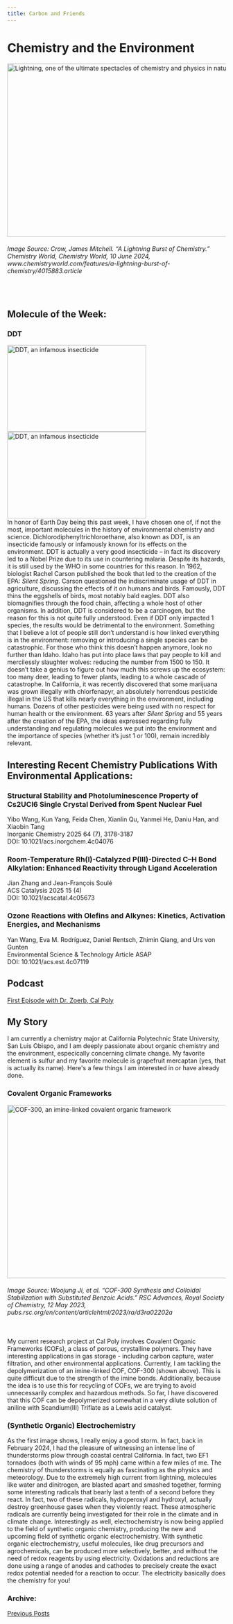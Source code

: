 ```yaml
---
title: Carbon and Friends
--- 
```


# Chemistry and the Environment
<img src="https://d2cbg94ubxgsnp.cloudfront.net/Pictures/1024x536/8/5/0/520850_gettyimages1150911432_497643_crop.jpg" alt="Lightning, one of the ultimate spectacles of chemistry and physics in nature" width="800" height="400">

###### Image Source: Crow, James Mitchell. “A Lightning Burst of Chemistry.” Chemistry World, Chemistry World, 10 June 2024, www<area>.chemistryworld.com/features/a-lightning-burst-of-chemistry/4015883.article
<br>

## Molecule of the Week:
### DDT
<img src= "https://github.com/user-attachments/assets/349ca2a7-22ce-483b-ab91-97a83f8c60e1" alt="DDT, an infamous insecticide" width="320" height="200">
<img src= "https://github.com/user-attachments/assets/3ade0916-0a8e-4962-8bd0-cb268fd73ee1" alt="DDT, an infamous insecticide" width="320" height="200">
<br>
In honor of Earth Day being this past week, I have chosen one of, if not the most, important molecules in the history of environmental chemistry and science. Dichlorodiphenyltrichloroethane, also known as DDT, is an insecticide famously or infamously known for its effects on the environment. DDT is actually a very good insecticide – in fact its discovery led to a Nobel Prize due to its use in countering malaria. Despite its hazards, it is still used by the WHO in some countries for this reason. In 1962, biologist Rachel Carson published the book that led to the creation of the EPA: <em>Silent Spring</em>. Carson questioned the indiscriminate usage of DDT in agriculture, discussing the effects of it on humans and birds. Famously, DDT thins the eggshells of birds, most notably bald eagles. DDT also biomagnifies through the food chain, affecting a whole host of other organisms. In addition, DDT is considered to be a carcinogen, but the reason for this is not quite fully understood. Even if DDT only impacted 1 species, the results would be detrimental to the environment. Something that I believe a lot of people still don’t understand is how linked everything is in the environment: removing or introducing a single species can be catastrophic. For those who think this doesn’t happen anymore, look no further than Idaho. Idaho has put into place laws that pay people to kill and mercilessly slaughter wolves: reducing the number from 1500 to 150. It doesn’t take a genius to figure out how much this screws up the ecosystem: too many deer, leading to fewer plants, leading to a whole cascade of catastrophe. In California, it was recently discovered that some marijuana was grown illegally with chlorfenapyr, an absolutely horrendous pesticide illegal in the US that kills nearly everything in the environment, including humans. Dozens of other pesticides were being used with no respect for human health or the environment. 63 years after <em>Silent Spring</em> and 55 years after the creation of the EPA, the ideas expressed regarding fully understanding and regulating molecules we put into the environment and the importance of species (whether it’s just 1 or 100), remain incredibly relevant. 

   

<br>
  



## Interesting Recent Chemistry Publications With Environmental Applications:
### Structural Stability and Photoluminescence Property of Cs2UCl6 Single Crystal Derived from Spent Nuclear Fuel
Yibo Wang, Kun Yang, Feida Chen, Xianlin Qu, Yanmei He, Daniu Han, and Xiaobin Tang <br>
Inorganic Chemistry 2025 64 (7), 3178-3187 <br>
DOI: 10.1021/acs.inorgchem.4c04076 <br>

### Room-Temperature Rh(I)-Catalyzed P(III)-Directed C–H Bond Alkylation: Enhanced Reactivity through Ligand Acceleration
Jian Zhang and Jean-François Soulé <br>
ACS Catalysis 2025 15 (4) <br>
DOI: 10.1021/acscatal.4c05673  <br>

### Ozone Reactions with Olefins and Alkynes: Kinetics, Activation Energies, and Mechanisms
Yan Wang, Eva M. Rodríguez, Daniel Rentsch, Zhimin Qiang, and Urs von Gunten <br>
Environmental Science & Technology Article ASAP <br>
DOI: 10.1021/acs.est.4c07119 <br>
## Podcast
<a href="https://youtu.be/siuCWGR9b6Y">First Episode with Dr. Zoerb, Cal Poly</a>




## My Story
I am currently a chemistry major at California Polytechnic State University, San Luis Obispo, and I am deeply passionate about organic chemistry and the environment, especically concerning climate change. My favorite element is sulfur and my favorite molecule is grapefruit mercaptan (yes, that is actually its name). Here's a few things I am interested in or have already done.

### Covalent Organic Frameworks
<img src="https://pubs.rsc.org/image/article/2023/RA/d3ra02202a/d3ra02202a-s1_hi-res.gif" alt="COF-300, an imine-linked covalent organic framework" width="600" height="400">
 
###### Image Source: Woojung Ji, et al. “COF-300 Synthesis and Colloidal Stabilization with Substituted Benzoic Acids.” RSC Advances, Royal Society of Chemistry, 12 May 2023, pubs.rsc.org/en/content/articlehtml/2023/ra/d3ra02202a <br/>
<br/>
My current research project at Cal Poly involves Covalent Organic Frameworks (COFs), a class of porous, crystalline polymers. They have interesting applications in gas storage - including carbon capture, water filtration, and other environmental applications. Currently, I am tackling the depolymerization of an imine-linked COF, COF-300 (shown above). This is quite difficult due to the strength of the imine bonds. Additionally, because the idea is to use this for recycling of COFs, we are trying to avoid unnecessarily complex and hazardous methods. So far, I have discovered that this COF can be depolymerized somewhat in a very dilute solution of aniline with Scandium(III) Triflate as a Lewis acid catalyst.

### (Synthetic Organic) Electrochemistry
As the first image shows, I really enjoy a good storm. In fact, back in February 2024, I had the pleasure of witnessing an intense line of thunderstorms plow through coastal central California. In fact, two EF1 tornadoes (both with winds of 95 mph) came within a few miles of me. The chemistry of thunderstorms is equally as fascinating as the physics and meteorology. Due to the extremely high current from lightning, molecules like water and dinitrogen, are blasted apart and smashed together, forming some interesting radicals that bearly last a tenth of a second before they react. In fact, two of these radicals, hydroperoxyl and hydroxyl, actually destroy greenhouse gases when they violently react. These atmospheric radicals are currently being investigated for their role in the climate and in climate change. 
Interestingly as well, electrochemistry is now being applied to the field of synthetic organic chemistry, producing the new and upcoming field of synthetic organic electrochemistry. With synthetic organic electrochemistry, useful molecules, like drug precursors and agrochemicals, can be produced more selectively, better, and without the need of redox reagents by using electricity. Oxidations and reductions are done using a range of anodes and cathodes to precisely create the exact redox potential needed for a reaction to occur. The electricity basically does the chemistry for you!

### Archive:
[Previous Posts](./archive.html)

